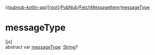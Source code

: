 //[pubnub-kotlin-api](../../../../index.md)/[[root]](../../index.md)/[PubNub](../index.md)/[FetchMessageItem](index.md)/[messageType](message-type.md)

# messageType

[js]\
abstract var [messageType](message-type.md): [String](https://kotlinlang.org/api/latest/jvm/stdlib/kotlin/-string/index.html)?
